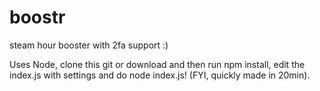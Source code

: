 # boostr
steam hour booster with 2fa support :)

Uses Node, clone this git or download and then run npm install, edit the index.js with settings and do node index.js!
(FYI, quickly made in 20min).
